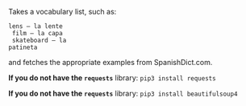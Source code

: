 Takes a vocabulary list, such as:

<code>lens — la lente<br />
film — la capa<br />
skateboard — la patineta</code>

and fetches the appropriate examples from SpanishDict.com.

<strong>If you do not have the <code>requests</code></strong> library:
<code>pip3 install requests</code>

<strong>If you do not have the <code>requests</code></strong> library:
<code>pip3 install beautifulsoup4</code>
